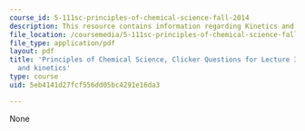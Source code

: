 ```yaml
---
course_id: 5-111sc-principles-of-chemical-science-fall-2014
description: This resource contains information regarding Kinetics and Temperature.
file_location: /coursemedia/5-111sc-principles-of-chemical-science-fall-2014/5eb4141d27fcf556dd05bc4291e16da3_MIT5_111F14_Lec33Clkr.pdf
file_type: application/pdf
layout: pdf
title: 'Principles of Chemical Science, Clicker Questions for Lecture 33: Temperature
  and kinetics'
type: course
uid: 5eb4141d27fcf556dd05bc4291e16da3

---
```

None